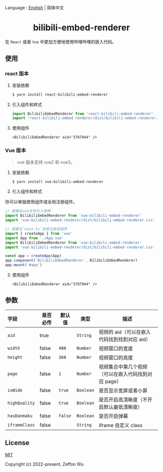 Language : [English](./README.md) | 简体中文

<h1 align="center">bilibili-embed-renderer</h1>

在 `React` 或者 `Vue` 中更加方便地使用哔哩哔哩的嵌入代码。

## 使用

### react 版本

1. 安装依赖

   ```sh
   $ yarn install react-bilibili-embed-renderer
   ```

2. 引入组件和样式

   ```ts
   import BilibiliEmbedRenderer from 'react-bilibili-embed-renderer'
   import 'react-bilibili-embed-renderer/dist/bilibili-embed-renderer.css'
   ```

3. 使用组件

   ```tsx
   <BilibiliEmbedRenderer aid="3787944" />
   ```

### Vue 版本

> vue 版本支持 vue2 和 vue3。

1. 安装依赖

   ```sh
   $ yarn install vue-bilibili-embed-renderer
   ```

2. 引入组件和样式

你可以单独使用组件或全局注册组件。

```ts
// 直接在vue文件引入使用
import BilibiliEmbedRenderer from 'vue-bilibili-embed-renderer'
import 'vue-bilibili-embed-renderer/dist/bilibili-embed-renderer.css'

// 或者在`main.ts`全局注册该组件
import { createApp } from 'vue'
import App from './App.vue'
import BilibiliEmbedRenderer from 'vue-bilibili-embed-renderer'
import 'vue-bilibili-embed-renderer/dist/bilibili-embed-renderer.css'

const app = createApp(App)
app.component('BilibiliEmbedRenderer', BilibiliEmbedRenderer)
app.mount('#app')
```

3. 使用组件

   ```tsx
   <BilibiliEmbedRenderer aid="3787944" />
   ```

## 参数

| 字段          | 是否必传 | 默认值  | 类型      | 描述                                                 |
| :------------ | -------- | ------- | --------- | ---------------------------------------------------- |
| `aid`         | true     |         | `String`  | 视频的 aid（可以在嵌入代码找到找到对应 aid）         |
| `width`       | false    | `480`   | `Number`  | 视频窗口的宽度                                       |
| `height`      | false    | `360`   | `Number`  | 视频窗口的高度                                       |
| `page`        | false    | `1`     | `Number`  | 视频集合中第几个视频 （可以在嵌入代码找到对应 page） |
| `isWide`      | false    | `true`  | `Boolean` | 是否显示宽屏或者小屏                                 |
| `highQuality` | false    | `true`  | `Boolean` | 是否开启高清晰度（不开启默认最低清晰度）             |
| `hasDanmaku`  | false    | `false` | `Boolean` | 是否开启弹幕                                         |
| `iframeClass` | false    |         | `String`  | iframe 自定义 class                                  |

## License

[MIT](https://opensource.org/licenses/MIT)

Copyright (c) 2022-present, Zeffon Wu

